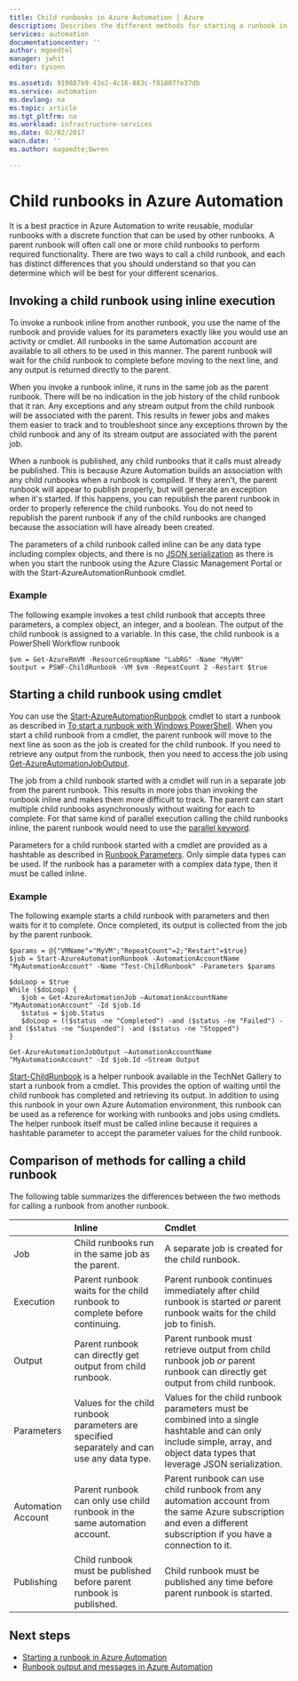 ```yaml
---
title: Child runbooks in Azure Automation | Azure
description: Describes the different methods for starting a runbook in Azure Automation from another runbook and sharing information between them.
services: automation
documentationcenter: ''
author: mgoedtel
manager: jwhit
editor: tysonn

ms.assetid: 919887b9-43e2-4c16-883c-f81807fe37db
ms.service: automation
ms.devlang: na
ms.topic: article
ms.tgt_pltfrm: na
ms.workload: infrastructure-services
ms.date: 02/02/2017
wacn.date: ''
ms.author: magoedte;bwren

---
```

# Child runbooks in Azure Automation
It is a best practice in Azure Automation to write reusable, modular runbooks with a discrete function that can be used by other runbooks. A parent runbook will often call one or more child runbooks to perform required functionality. There are two ways to call a child runbook, and each has distinct differences that you should understand so that you can determine which will be best for your different scenarios.

## <a name="InlineExecution" id="invoking-a-child-runbook-using-inline-execution"></a> Invoking a child runbook using inline execution
To invoke a runbook inline from another runbook, you use the name of the runbook and provide values for its parameters exactly like you would use an activity or cmdlet.  All runbooks in the same Automation account are available to all others to be used in this manner. The parent runbook will wait for the child runbook to complete before moving to the next line, and any output is returned directly to the parent.

When you invoke a runbook inline, it runs in the same job as the parent runbook. There will be no indication in the job history of the child runbook that it ran. Any exceptions and any stream output from the child runbook will be associated with the parent. This results in fewer jobs and makes them easier to track and to troubleshoot since any exceptions thrown by the child runbook and any of its stream output are associated with the parent job.

When a runbook is published, any child runbooks that it calls must already be published. This is because Azure Automation builds an association with any child runbooks when a runbook is compiled. If they aren't, the parent runbook will appear to publish properly, but will generate an exception when it's started. If this happens, you can republish the parent runbook in order to properly reference the child runbooks. You do not need to republish the parent runbook if any of the child runbooks are changed because the association will have already been created.

The parameters of a child runbook called inline can be any data type including complex objects, and there is no [JSON serialization](automation-starting-a-runbook.md#runbook-parameters) as there is when you start the runbook using the Azure Classic Management Portal or with the Start-AzureAutomationRunbook cmdlet.

### Example
The following example invokes a test child runbook that accepts three parameters, a complex object, an integer, and a boolean. The output of the child runbook is assigned to a variable.  In this case, the child runbook is a PowerShell Workflow runbook

    $vm = Get-AzureRmVM -ResourceGroupName "LabRG" -Name "MyVM"
    $output = PSWF-ChildRunbook -VM $vm -RepeatCount 2 -Restart $true

## Starting a child runbook using cmdlet
You can use the [Start-AzureAutomationRunbook](http://msdn.microsoft.com/library/dn690259.aspx) cmdlet to start a runbook as described in [To start a runbook with Windows PowerShell](automation-starting-a-runbook.md#starting-a-runbook-with-windows-powershell). When you start a child runbook from a cmdlet, the parent runbook will move to the next line as soon as the job is created for the child runbook. If you need to retrieve any output from the runbook, then you need to access the job using [Get-AzureAutomationJobOutput](http://msdn.microsoft.com/library/dn690268.aspx).

The job from a child runbook started with a cmdlet will run in a separate job from the parent runbook. This results in more jobs than invoking the runbook inline and makes them more difficult to track. The parent can start multiple child runbooks asynchronously without waiting for each to complete. For that same kind of parallel execution calling the child runbooks inline, the parent runbook would need to use the [parallel keyword](automation-powershell-workflow.md#parallel-processing).

Parameters for a child runbook started with a cmdlet are provided as a hashtable as described in [Runbook Parameters](automation-starting-a-runbook.md#runbook-parameters). Only simple data types can be used. If the runbook has a parameter with a complex data type, then it must be called inline.

### Example

The following example starts a child runbook with parameters and then waits for it to complete. Once completed, its output is collected from the job by the parent runbook.

    $params = @{"VMName"="MyVM";"RepeatCount"=2;"Restart"=$true} 
    $job = Start-AzureAutomationRunbook -AutomationAccountName "MyAutomationAccount" -Name "Test-ChildRunbook" -Parameters $params

    $doLoop = $true
    While ($doLoop) {
       $job = Get-AzureAutomationJob –AutomationAccountName "MyAutomationAccount" -Id $job.Id
       $status = $job.Status
       $doLoop = (($status -ne "Completed") -and ($status -ne "Failed") -and ($status -ne "Suspended") -and ($status -ne "Stopped") 
    }

    Get-AzureAutomationJobOutput –AutomationAccountName "MyAutomationAccount" -Id $job.Id –Stream Output

[Start-ChildRunbook](http://gallery.technet.microsoft.com/scriptcenter/Start-Azure-Automation-1ac858a9) is a helper runbook available in the TechNet Gallery to start a runbook from a cmdlet. This provides the option of waiting until the child runbook has completed and retrieving its output. In addition to using this runbook in your own Azure Automation environment, this runbook can be used as a reference for working with runbooks and jobs using cmdlets. The helper runbook itself must be called inline because it requires a hashtable parameter to accept the parameter values for the child runbook.

## Comparison of methods for calling a child runbook
The following table summarizes the differences between the two methods for calling a runbook from another runbook.

|  | Inline | Cmdlet |
|:--- |:--- |:--- |
| Job |Child runbooks run in the same job as the parent. |A separate job is created for the child runbook. |
| Execution |Parent runbook waits for the child runbook to complete before continuing. |Parent runbook continues immediately after child runbook is started *or* parent runbook waits for the child job to finish. |
| Output |Parent runbook can directly get output from child runbook. |Parent runbook must retrieve output from child runbook job *or* parent runbook can directly get output from child runbook. |
| Parameters |Values for the child runbook parameters are specified separately and can use any data type. |Values for the child runbook parameters must be combined into a single hashtable and can only include simple, array, and object data types that leverage JSON serialization. |
| Automation Account |Parent runbook can only use child runbook in the same automation account. |Parent runbook can use child runbook from any automation account from the same Azure subscription and even a different subscription if you have a connection to it. |
| Publishing |Child runbook must be published before parent runbook is published. |Child runbook must be published any time before parent runbook is started. |

## Next steps
* [Starting a runbook in Azure Automation](automation-starting-a-runbook.md)
* [Runbook output and messages in Azure Automation](automation-runbook-output-and-messages.md)